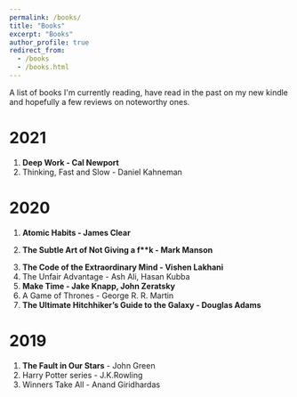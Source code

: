 ```yaml
---
permalink: /books/
title: "Books"
excerpt: "Books"
author_profile: true
redirect_from: 
  - /books
  - /books.html
---
```

A list of books I'm currently reading, have read in the past on my new kindle and hopefully a few reviews on noteworthy ones.

# 2021

1. __Deep Work - Cal Newport__
2. Thinking, Fast and Slow - Daniel Kahneman

# 2020

1. __Atomic Habits - James Clear__
2. <p><b>The Subtle Art of Not Giving a f**k - Mark Manson</b></p>
3. __The Code of the Extraordinary Mind - Vishen Lakhani__
4. The Unfair Advantage - Ash Ali, Hasan Kubba
5. __Make Time  - Jake Knapp, John Zeratsky__
6. A Game of Thrones - George R. R. Martin
7. __The Ultimate Hitchhiker’s Guide to the Galaxy - Douglas Adams__

# 2019

1. __The Fault in Our Stars__ - John Green
2. Harry Potter series - J.K.Rowling
3. Winners Take All - Anand Giridhardas
